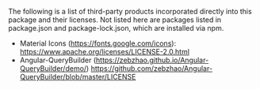 The following is a list of third-party products incorporated directly
into this package and their licenses. Not listed here are packages
listed in package.json and package-lock.json, which are installed
via npm.
- Material Icons (https://fonts.google.com/icons):
  https://www.apache.org/licenses/LICENSE-2.0.html
- Angular-QueryBuilder (https://zebzhao.github.io/Angular-QueryBuilder/demo/)
  https://github.com/zebzhao/Angular-QueryBuilder/blob/master/LICENSE
